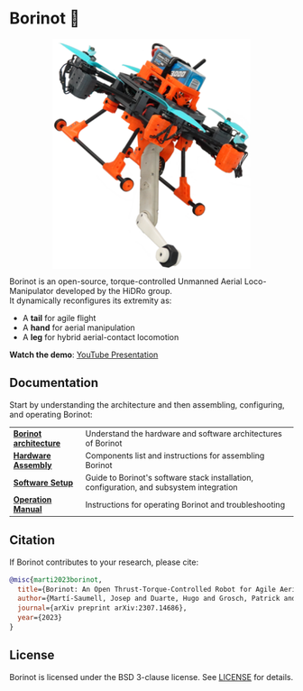 # Borinot 🐝

<p align="center">
<img src="media/borinot_agile.png" width="350" align="center">
</p>

Borinot is an open-source, torque-controlled Unmanned Aerial Loco-Manipulator developed by the HiDRo group.  
It dynamically reconfigures its extremity as:
- A **tail** for agile flight  
- A **hand** for aerial manipulation  
- A **leg** for hybrid aerial-contact locomotion  

**Watch the demo**: [YouTube Presentation](https://www.youtube.com/watch?v=Ob7IIVB6P_A)

## Documentation  
Start by understanding the architecture and then assembling, configuring, and operating Borinot: 

|                                             |                         |
| ------------------------------------------- | ----------------------- |
| [**Borinot architecture**](architecture/README.md) | Understand the hardware and software architectures of Borinot |
| [**Hardware Assembly**](hardware/README.md) | Components list and instructions for assembling Borinot              |
| [**Software Setup**](software/README.md)    | Guide to Borinot's software stack installation, configuration, and subsystem integration |
| [**Operation Manual**](operation/README.md) | Instructions for operating Borinot and troubleshooting |

## Citation  
If Borinot contributes to your research, please cite:  

<!-- J. Martí-Saumell, H. Duarte, P. Grosch, J. Andrade-Cetto, A. Santamaria-Navarro, J. Solà. Borinot: an open thrust-torque-controlled robot for research on agile aerial-contact motion. arXiv preprint arXiv:2307.14686, 2023.-->

```bibtex
@misc{marti2023borinot,
  title={Borinot: An Open Thrust-Torque-Controlled Robot for Agile Aerial-Contact Motion Research},
  author={Martí-Saumell, Josep and Duarte, Hugo and Grosch, Patrick and Andrade-Cetto, Juan and Santamaria-Navarro, Angel and Solà, Joan},
  journal={arXiv preprint arXiv:2307.14686},
  year={2023}
}
```

## License
Borinot is licensed under the BSD 3-clause license. See [LICENSE](LICENSE) for details.